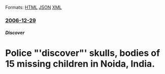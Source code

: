 
Formats: [HTML](/news/2006/12/29/police-discover-skulls-bodies-of-15-missing-children-in-noida-india.html)  [JSON](/news/2006/12/29/police-discover-skulls-bodies-of-15-missing-children-in-noida-india.json)  [XML](/news/2006/12/29/police-discover-skulls-bodies-of-15-missing-children-in-noida-india.xml)  

### [2006-12-29](/news/2006/12/29/index.md)

##### Discover
#  Police "'discover"' skulls, bodies of 15 missing children in Noida, India.



